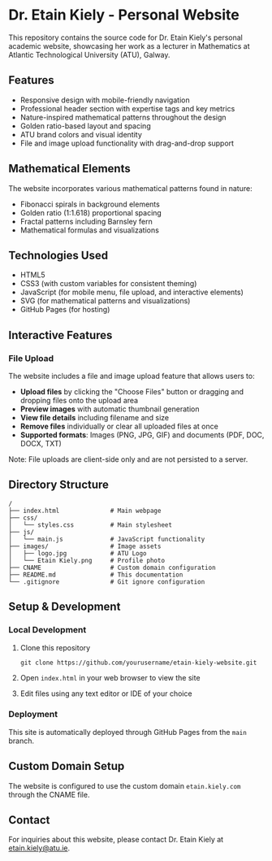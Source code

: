 # Dr. Etain Kiely - Personal Website

This repository contains the source code for Dr. Etain Kiely's personal academic website, showcasing her work as a lecturer in Mathematics at Atlantic Technological University (ATU), Galway.

## Features

- Responsive design with mobile-friendly navigation
- Professional header section with expertise tags and key metrics
- Nature-inspired mathematical patterns throughout the design
- Golden ratio-based layout and spacing
- ATU brand colors and visual identity
- File and image upload functionality with drag-and-drop support

## Mathematical Elements

The website incorporates various mathematical patterns found in nature:

- Fibonacci spirals in background elements
- Golden ratio (1:1.618) proportional spacing
- Fractal patterns including Barnsley fern
- Mathematical formulas and visualizations

## Technologies Used

- HTML5
- CSS3 (with custom variables for consistent theming)
- JavaScript (for mobile menu, file upload, and interactive elements)
- SVG (for mathematical patterns and visualizations)
- GitHub Pages (for hosting)

## Interactive Features

### File Upload

The website includes a file and image upload feature that allows users to:

- **Upload files** by clicking the "Choose Files" button or dragging and dropping files onto the upload area
- **Preview images** with automatic thumbnail generation
- **View file details** including filename and size
- **Remove files** individually or clear all uploaded files at once
- **Supported formats**: Images (PNG, JPG, GIF) and documents (PDF, DOC, DOCX, TXT)

Note: File uploads are client-side only and are not persisted to a server.

## Directory Structure

```
/
├── index.html              # Main webpage
├── css/
│   └── styles.css          # Main stylesheet
├── js/
│   └── main.js             # JavaScript functionality
├── images/                 # Image assets
│   ├── logo.jpg            # ATU Logo
│   └── Etain Kiely.png     # Profile photo
├── CNAME                   # Custom domain configuration
├── README.md               # This documentation
└── .gitignore              # Git ignore configuration
```

## Setup & Development

### Local Development

1. Clone this repository
   ```
   git clone https://github.com/yourusername/etain-kiely-website.git
   ```

2. Open `index.html` in your web browser to view the site

3. Edit files using any text editor or IDE of your choice

### Deployment

This site is automatically deployed through GitHub Pages from the `main` branch.

## Custom Domain Setup

The website is configured to use the custom domain `etain.kiely.com` through the CNAME file.

## Contact

For inquiries about this website, please contact Dr. Etain Kiely at etain.kiely@atu.ie.
